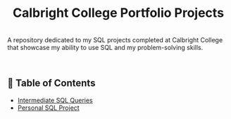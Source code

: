 <h1 align= "center">Calbright College Portfolio Projects</h1>

<br>A repository dedicated to my SQL projects completed at Calbright College that showcase my ability to use SQL and my problem-solving skills.

<br><h2>🧭 Table of Contents</h2>
  - <a href="https://github.com/miyahj/Calbright-College-Portfolio-Projects/tree/main/Intermediate%20SQL%20Queries">Intermediate SQL Queries</a>
  - <a href="">Personal SQL Project</a>
